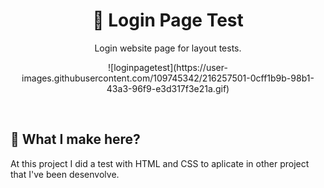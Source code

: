 <h1 align="center"> 🔑 Login Page Test </h1>

<p align="center">
Login website page for layout tests.
</p>

<p align="center">
![loginpagetest](https://user-images.githubusercontent.com/109745342/216257501-0cff1b9b-98b1-43a3-96f9-e3d317f3e21a.gif)
  
</p>

<br>

## 📝 What I make here?
At this project I did a test with HTML and CSS to aplicate in other project that I've been desenvolve.
